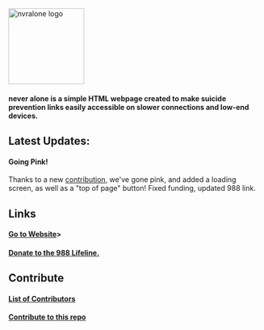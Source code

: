 <img src="https://raw.githubusercontent.com/nvralone/site/main/logo.png" alt="nvralone logo" style="width:150px;height:150px;">

<h4>never alone is a simple HTML webpage created to make suicide prevention links easily accessible on slower connections and low-end devices.</h4>
<source media="(min-width:650px)" srcset="img_pink_flowers.jpg">
<source media="(min-width:465px)" srcset="img_white_flower.jpg">
<h2>Latest Updates:</h2>
<h4>Going Pink!</h4>
Thanks to a new <a href="https://github.com/nvralone/site/pull/12">contribution</a>, we've gone pink, and added a loading screen, as well as a "top of page" button!
Fixed funding, updated 988 link.
<h2>Links</h2>
  
<h4><a href="https://nvralone.github.io/site">Go to Website</a>>

<h4><a href="https://988lifeline.org/donate/">Donate to the 988 Lifeline.</a></h4>

<h2>Contribute</h2>

<h4><a href="https://github.com/nvralone/site/graphs/contributors">List of Contributors</a></h4>

<h4><a href="https://github.com/nvralone/site/blob/main/CONTRIBUTING.md">Contribute to this repo</a></h3>
